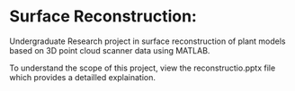 # Surface Reconstruction:
Undergraduate Research project in surface reconstruction of plant models based on 3D point cloud scanner data using MATLAB. 

To understand the scope of this project, view the reconstructio.pptx file which provides a detailled explaination. 


